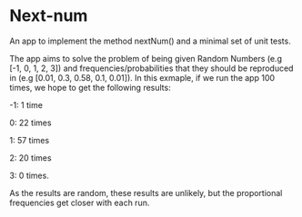 # Next-num

An app to implement the method nextNum() and a minimal set of unit tests.

The app aims to solve the problem of being given Random Numbers (e.g [-1, 0, 1, 2, 3]) and frequencies/probabilities that they should be reproduced in (e.g [0.01, 0.3, 0.58, 0.1, 0.01]). In this exmaple, if we run the app 100 times, we hope to get the following results:

-1: 1 time

0: 22 times

1: 57 times

2: 20 times

3: 0 times.

As the results are random, these results are unlikely, but the proportional frequencies get closer with each run.
